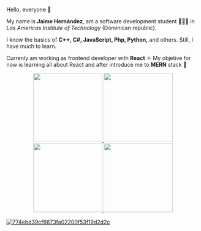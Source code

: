 
Hello, everyone 🌊
  
My name is **Jaime Hernández**, am a software development student 👨🏽‍💻 in *Las Americas Institute of Technology* (Dominican republic).

I know the basics of **C++, C#, JavaScript, Php, Python,** and others. Still, I have much to learn.

Currenly am working as frontend developer with **React** ⚛️ My objetive for now is learning all about React and after introduce me to **MERN** stack 🚀 

<div align="center">
  <a href="https://github.com/jaime-hndz">
  <img height="180em" src="https://github-readme-stats.vercel.app/api?username=jaime-hndz&hide=contribs,prs&theme=github_dark&show_icons=true"/>
  <img height="180em" src="https://github-readme-stats.vercel.app/api/top-langs/?username=jaime-hndz&layout=compact&theme=github_dark"/>
</div>
 
 <div align="center">
  <a href="https://github.com/jaime-hndz">
  <img height="180em" src="https://github-readme-stats.vercel.app/api/pin/?username=jaime-hndz&repo=netbanking-app-frontend&theme=github_dark"/>
  <img height="180em" src="github-readme-stats.vercel.app/api/pin/?username=jaime-hndz&repo=netbanking-app-backend&theme=github_dark"/>
</div>
 

![774ebd39cf6673fa02200f53f19d2d2c](https://user-images.githubusercontent.com/59671227/149264140-85eeca0a-5c26-423b-bd80-9d4c55f7b638.gif)


